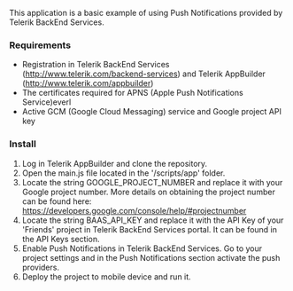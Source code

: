 This application is a basic example of using Push Notifications provided by Telerik BackEnd Services.

### Requirements
- Registration in Telerik BackEnd Services (http://www.telerik.com/backend-services) and Telerik AppBuilder (http://www.telerik.com/appbuilder)
- The certificates required for APNS (Apple Push Notifications Service)everl
- Active GCM (Google Cloud Messaging) service and Google project API key

### Install
1. Log in Telerik AppBuilder and clone the repository.
2. Open the main.js file located in the '/scripts/app' folder. 
3. Locate the string GOOGLE_PROJECT_NUMBER and replace it with your Google project number. More details on obtaining the project number can be found here: https://developers.google.com/console/help/#projectnumber
4. Locate the string BAAS_API_KEY and replace it with the API Key of your 'Friends' project in Telerik BackEnd Services portal. It can be found in the API Keys section.
5. Enable Push Notifications in Telerik BackEnd Services. Go to your project settings and in the Push Notifications section activate the push providers.
5. Deploy the project to mobile device and run it.
